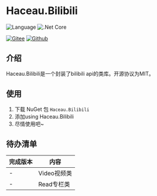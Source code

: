 Haceau.Bilibili
===========
![Language](https://img.shields.io/badge/Language-C%23-blue.svg?style=flat-square) ![.Net Core](https://img.shields.io/badge/.Net&nbsp;Core-3.1-blue.svg?style=flat-square)

[![Gitee](https://img.shields.io/badge/Gitee-辰落火辉Haceau-red.svg?style=flat-square)](https://gitee.com/haceau/Haceau.-Bilibili) [![Github](https://img.shields.io/badge/Github-HaceauZoac-blue.svg?style=flat-square)](https://github.com/Haceau-Zoac/Haceau.Bilibili)

介绍
---
Haceau.Bilibili是一个封装了bilibili api的类库。开源协议为MIT。

使用
---
1. 下载 NuGet 包 `Haceau.Bilibili`
2. 添加using Haceau.Bilibili
3. 尽情使用吧~

待办清单
---
|完成版本|内容|
|---|---|
|-|Video视频类|
|-|Read专栏类|
